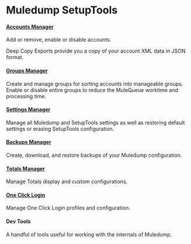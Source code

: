 # Muledump SetupTools

#### [Accounts Manager](accounts-manager/index.md)
Add or remove, enable or disable accounts.
 
Deep Copy Exports provide you a copy of your account XML data in JSON format.
 
#### [Groups Manager](groups-manager/manager.md)
Create and manage groups for sorting accounts into manageable groups. Enable or disable entire groups to reduce the MuleQueue worktime and processing time.

#### [Settings Manager](settings-manager.md)
Manage all Muledump and SetupTools settings as well as restoring default settings or erasing SetupTools configuration.

#### [Backups Manager](backups-manager/index.md)
Create, download, and restore backups of your Muledump configuration.

#### [Totals Manager](../../totals-manager.md)
Manage Totals display and custom configurations.

#### [One Click Login](ocl.md)
Manage One Click Login profiles and configuration.

#### Dev Tools
A handful of tools useful for working with the internals of Muledump.
